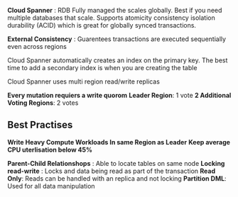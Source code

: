 **Cloud Spanner** : RDB Fully managed the scales globally. Best if you need multiple databases that scale. Supports atomicity consistency isolation durability (ACID) which is great for globally synced transactions.

**External Consistency** : Guarentees transactions are executed sequentially even across regions

Cloud Spanner automatically creates an index on the primary key. 
The best time to add a secondary index is when you are creating the table

Cloud Spanner uses multi region read/write replicas

**Every mutation requiers a write quorom**
**Leader Region**: 1 vote
**2 Additional Voting Regions**: 2 votes

## Best Practises
**Write Heavy Compute Workloads In same Region as Leader**
**Keep average CPU uterlisation below 45%**

**Parent-Child Relationshops** : Able to locate tables on same node
**Locking read-write** : Locks and data being read as part of the transaction
**Read Only**: Reads can be handled with an replica and not locking	
**Partition DML**: Used for all data manipulation